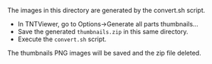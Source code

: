 The images in this directory are generated by the convert.sh script.

- In TNTViewer, go to Options->Generate all parts thumbnails...
- Save the generated ```thumbnails.zip``` in this same directory.
- Execute the ```convert.sh``` script.

The thumbnails PNG images will be saved and the zip file deleted.
